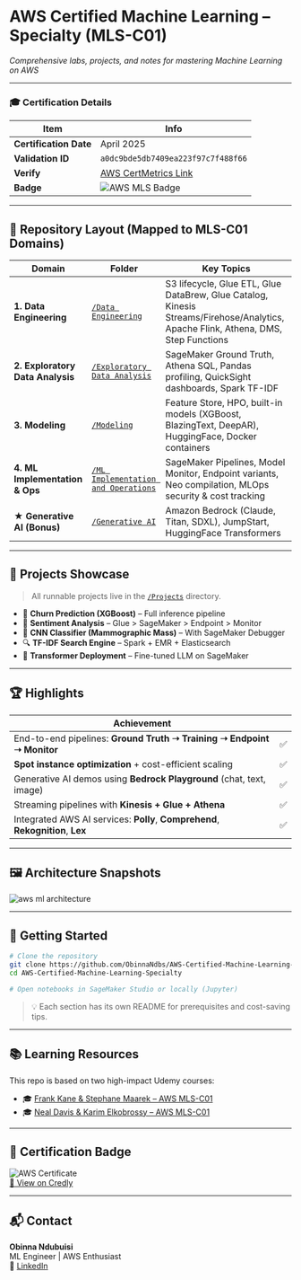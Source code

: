 # AWS Certified Machine Learning – Specialty (MLS-C01)

_Comprehensive labs, projects, and notes for mastering Machine Learning on AWS_

---

### 🎓 Certification Details

| Item | Info |
|------|------|
| **Certification Date** | April 2025 |
| **Validation ID** | `a0dc9bde5db7409ea223f97c7f488f66` |
| **Verify** | [AWS CertMetrics Link](https://cp.certmetrics.com/amazon/en/public/verify/credential) |
| **Badge** | ![AWS MLS Badge](https://github.com/user-attachments/assets/c5e85832-98de-4962-90e0-ac03a9781154) |

---

## 📁 Repository Layout (Mapped to MLS-C01 Domains)

| Domain | Folder | Key Topics |
|--------|--------|------------|
| **1. Data Engineering** | [`/Data Engineering`](./Data%20Engineering) | S3 lifecycle, Glue ETL, Glue DataBrew, Glue Catalog, Kinesis Streams/Firehose/Analytics, Apache Flink, Athena, DMS, Step Functions |
| **2. Exploratory Data Analysis** | [`/Exploratory Data Analysis`](./Exploratory%20Data%20Analysis) | SageMaker Ground Truth, Athena SQL, Pandas profiling, QuickSight dashboards, Spark TF-IDF |
| **3. Modeling** | [`/Modeling`](./Modeling) | Feature Store, HPO, built-in models (XGBoost, BlazingText, DeepAR), HuggingFace, Docker containers |
| **4. ML Implementation & Ops** | [`/ML Implementation and Operations`](./ML%20Implementation%20and%20Operations) | SageMaker Pipelines, Model Monitor, Endpoint variants, Neo compilation, MLOps security & cost tracking |
| **★ Generative AI (Bonus)** | [`/Generative AI`](./Generative%20AI) | Amazon Bedrock (Claude, Titan, SDXL), JumpStart, HuggingFace Transformers |

---

## 🔨 Projects Showcase

> All runnable projects live in the [`/Projects`](./Projects) directory.

- 🔁 **Churn Prediction (XGBoost)** – Full inference pipeline
- 📝 **Sentiment Analysis** – Glue > SageMaker > Endpoint > Monitor
- 🧠 **CNN Classifier (Mammographic Mass)** – With SageMaker Debugger
- 🔍 **TF-IDF Search Engine** – Spark + EMR + Elasticsearch
- 🤖 **Transformer Deployment** – Fine-tuned LLM on SageMaker

---

## 🏆 Highlights

| Achievement |  |
|----|-------------|
| End-to-end pipelines: **Ground Truth ➝ Training ➝ Endpoint ➝ Monitor** | ✅ |
| **Spot instance optimization** + cost-efficient scaling | ✅ |
| Generative AI demos using **Bedrock Playground** (chat, text, image) | ✅ |
| Streaming pipelines with **Kinesis + Glue + Athena** | ✅ |
| Integrated AWS AI services: **Polly**, **Comprehend**, **Rekognition**, **Lex** | ✅ |

---

## 🖼️ Architecture Snapshots

![aws ml architecture](https://github.com/user-attachments/assets/741de150-b785-4f10-912c-35abc1f9c7a2)

---

## 🚀 Getting Started

```bash
# Clone the repository
git clone https://github.com/ObinnaNdbs/AWS-Certified-Machine-Learning-Specialty.git
cd AWS-Certified-Machine-Learning-Specialty

# Open notebooks in SageMaker Studio or locally (Jupyter)
```

> 💡 Each section has its own README for prerequisites and cost-saving tips.

---

## 📚 Learning Resources

This repo is based on two high-impact Udemy courses:

- 🎓 [Frank Kane & Stephane Maarek – AWS MLS-C01](https://www.udemy.com/course/aws-machine-learning/?couponCode=CP130525US)
- 🎓 [Neal Davis & Karim Elkobrossy – AWS MLS-C01](https://www.udemy.com/course/aws-certified-machine-learning-specialty-mls/?couponCode=CP130525US)

---

## 📜 Certification Badge

![AWS Certificate](https://github.com/user-attachments/assets/70fd15f5-e963-4b5f-aa7a-521ae2d9853b)  
[🔗 View on Credly](https://www.credly.com/badges/63e4e26a-334c-4e3b-bbf9-7df94db3482e)

---

## 📬 Contact

**Obinna Ndubuisi**  
ML Engineer | AWS Enthusiast  
🔗 [LinkedIn](https://www.linkedin.com/in/obinna-ndubuisi-576471293/)  
